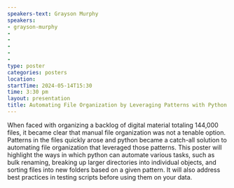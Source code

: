 ```yaml
---
speakers-text: Grayson Murphy
speakers:
- grayson-murphy
- 
- 
- 
- 
- 
type: poster
categories: posters
location:
startTime: 2024-05-14T15:30
time: 3:30 pm
layout: presentation
title: Automating File Organization by Leveraging Patterns with Python
---
```

When faced with organizing a backlog of digital material totaling 144,000 files, it became clear that manual file organization was not a tenable option. Patterns in the files quickly arose and python became a catch-all solution to automating file organization that leveraged those patterns. This poster will highlight the ways in which python can automate various tasks, such as bulk renaming, breaking up larger directories into individual objects, and sorting files into new folders based on a given pattern. It will also address best practices in testing scripts before using them on your data.  